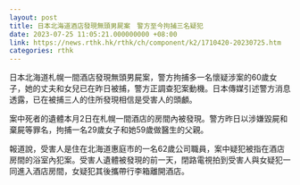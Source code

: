 ```yaml
---
layout: post
title: 日本北海道酒店發現無頭男屍案　警方至今拘捕三名疑犯
date: 2023-07-25 11:05:21.000000000 +08:00
link: https://news.rthk.hk/rthk/ch/component/k2/1710420-20230725.htm
categories: rthk
---
```


日本北海道札幌一間酒店發現無頭男屍案，警方拘捕多一名懷疑涉案的60歲女子，她的丈夫和女兒已在昨日被捕，警方正調查犯案動機。日本傳媒引述警方消息透露，已在被捕三人的住所發現相信是受害人的頭顱。

案中死者的遺體本月2日在札幌一間酒店的房間內被發現。警方昨日以涉嫌毀屍和棄屍等罪名，拘捕一名29歲女子和她59歲做醫生的父親。

報道說，受害人是住在北海道惠庭市的一名62歲公司職員，案中疑犯被指在酒店房間的浴室內犯案。受害人遺體被發現的前一天，閉路電視拍到受害人與女疑犯一同進入酒店房間，女疑犯其後攜帶行李箱離開酒店。
